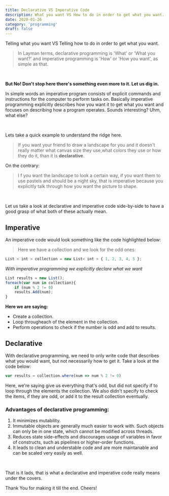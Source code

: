 ```yaml
---
title: Declarative VS Imperative Code
description: What you want VS How to do in order to get what you want...
date: 2020-01-26
category: 'programming'
draft: false
---
```


Telling what you want VS Telling how to do in order to get what you want.

> In Layman terms, declarative programming is 'What' or 'What you want?' and imperative programming is 'How' or 'How you want', as simple as that.

<br/>

**But No! Don't stop here there's something even more to it. Let us dig in.**

In simple words an imperative program consists of explicit commands and instructions for the computer to perform tasks on. Basically imperative programming explicitly describes how you want it to get what you want and focuses on describing how a program operates. Sounds interesting? Uhm, what else?

<br/>

Lets take a quick example to understand the ridge here.

> If you want your friend to draw a landscape for you and it doesn't really matter what canvas size they use,what colors they use or how they do it, than it is **declarative**.

On the contrary:

> I f you want the landscape to look a certain way, if you want them to use pastels and should be a night sky, that is imperative because you explicitly talk through how you want the picture to shape.

<br/>

Let us take a look at declarative and imperative code side-by-side to have a good grasp of what both of these actually mean.

## Imperative

An imperative code would look something like the code highlighted below:

> Here we have a collection and we look for the odd ones:

```javascript
List < int > collection = new List< int > { 1, 2, 3, 4, 5 };
```

_With imperative programming we explicitly declare what we want_

```javascript
List results = new List();
foreach(var num in collection){
    if (num % 2 != 0)
    results.Add(num);
}
```

**Here we are saying:**

- Create a collection.
- Loop througheach of the element in the collection.
- Perform operations to check if the number is odd and add to results.

## Declarative

With declarative programming, we need to only write code that describes what you would want, but not necessarily how to get it. Take a look at the code below:

```javascript
var results = collection.where(num => num % 2 != 0)
```

Here, we're saying give us everything that's odd, but did not specify if to loop through the elements the collection. We also didn't specify to check the items, if they are odd, or add it to the result collection eventually.

### Advantages of declarative programming:

1. It minimizes mutability.
2. Immutable objects are generally much easier to work with. Such objects can only be in one state, which cannot be modified across threads.
3. Reduces state side-effects and discourages usage of variables in favor of constructs, such as pipelines or higher-order functions.
4. It leads to clean and understable code and are more maintanable and can be scaled very easily as well.

<br/>

That is it lads, that is what a declarative and imperative code really means under the covers.

Thank You for making it till the end. Cheers!
